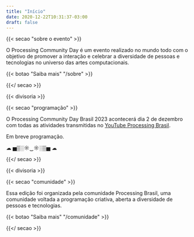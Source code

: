 ```yaml
---
title: "Início"
date: 2020-12-22T10:31:37-03:00
draft: false
---
```


{{< secao "sobre o evento" >}}

O Processing Community Day é um evento realizado no mundo todo com o objetivo de promover a interação e celebrar a diversidade de pessoas e tecnologias no universo das artes computacionais.

{{< botao "Saiba mais" "/sobre" >}}

{{</ secao >}}

{{< divisoria >}}

{{< secao "programação" >}}

O Processing Community Day Brasil 2023 acontecerá dia 2 de dezembro com todas as atividades transmitidas no [YouTube Processing Brasil](https://www.youtube.com/@ProcessingCommunityDayBrasil).

Em breve programação.

☁ ▅▒░☼‿☼░▒▅ ☁

<!-- {{< botao "Confira a programação" "/programacao" >}} -->

{{</ secao >}}

{{< divisoria >}}

{{< secao "comunidade" >}}

Essa edição foi organizada pela comunidade Processing Brasil, uma comunidade voltada a programação criativa, aberta a diversidade de pessoas e tecnologias.

{{< botao "Saiba mais" "/comunidade" >}}

{{</ secao >}}
